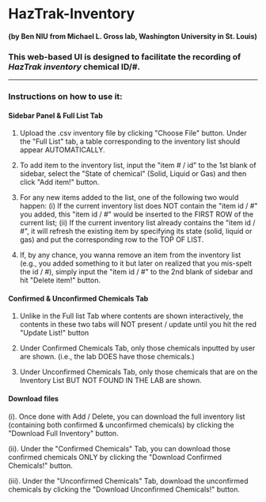 # HazTrak-Inventory   
#### (by Ben NIU from Michael L. Gross lab, Washington University in St. Louis)
### This web-based UI is designed to facilitate the recording of *HazTrak inventory* chemical ID/#.  




_______
### Instructions on how to use it:  

#### Sidebar Panel & Full List Tab

1. Upload the .csv inventory file by clicking "Choose File" button. Under the "Full List" tab, a table corresponding to the inventory list should appear AUTOMATICALLY.

2. To add item to the inventory list, input the "item # / id" to the 1st blank of sidebar, select the "State of chemical" (Solid, Liquid or Gas) and then click "Add item!" button.

3. For any new items added to the list, one of the following two would happen: (i) If the current inventory list does NOT contain the "item id / #" you added, this "item id / #" would be inserted to the FIRST ROW of the current list; (ii) If the current inventory list already contains the "item id / #", it will refresh the existing item by specifying its state (solid, liquid or gas) and put the corresponding row to the TOP OF LIST.

4. If, by any chance, you wanna remove an item from the inventory list (e.g., you added something to it but later on realized that you mis-spelt the id / #), simply input the "item id / #" to the 2nd blank of sidebar and hit "Delete item!" button.

#### Confirmed & Unconfirmed Chemicals Tab

1. Unlike in the Full list Tab where contents are shown interactively, the contents in these two tabs will NOT present / update until you hit the red "Update List!" button

2. Under Confirmed Chemicals Tab, only those chemicals inputted by user are shown. (i.e., the lab DOES have those chemicals.)

3. Under Unconfirmed Chemicals Tab, only those chemicals that are on the Inventory List BUT NOT FOUND IN THE LAB are shown.

#### Download files

(i). Once done with Add / Delete, you can download the full inventory list (containing both confirmed & unconfirmed chemicals) by clicking the "Download Full Inventory" button.

(ii). Under the "Confirmed Chemicals" Tab, you can download those confirmed chemicals ONLY by clicking the "Download Confirmed Chemicals!" button.

(iii). Under the "Unconfirmed Chemicals" Tab, download the unconfirmed chemicals by clicking the "Download Unconfirmed Chemicals!" button.
